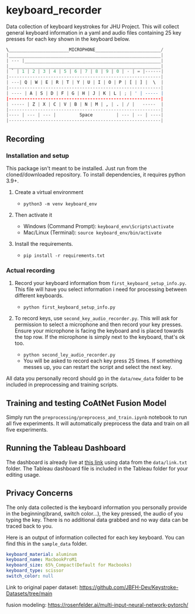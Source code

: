 # keyboard_recorder
Data collection of keyboard keystrokes for JHU Project. This will collect general keyboard information in a yaml and audio files containing 25 key presses for each key shown in the keyboard below. 

```python
\_______________________MICROPHONE_________________________/
|__________________________________________________________|
| --- |____________________________________________________|
|__________________________________________________________|
| ` | 1 | 2 | 3 | 4 | 5 | 6 | 7 | 8 | 9 | 0 | - | = |------|
|----------------------------------------------------------|
| ---| Q | W | E | R | T | Y | U | I | O | P | [ | ] |  \  |
|----------------------------------------------------------|
| ---- | A | S | D | F | G | H | J | K | L | ; | ' | ----- |
|----------------------------------------------------------|
| ----- | Z | X | C | V | B | N | M | , | . | / |   -----  |
|----------------------------------------------------------|
|---- | --- | --- |         Space         | --- | -- | ----|
|----------------------------------------------------------|
```

## Recording
### Installation and setup
This package isn't meant to be installed. Just run from the cloned/downloaded repository. To install dependencies, it requires python 3.9+.

1. Create a virtual environment
    - `python3 -m venv keyboard_env`

2. Then activate it
    - Windows (Command Prompt): `keyboard_env\Scripts\activate`
    - Mac/Linux (Terminal): `source keyboard_env/bin/activate`

3. Install the requirements.
    - `pip install -r requirements.txt`

### Actual recording
1. Record your keyboard information from `first_keyboard_setup_info.py`. This file will have you select information i need for processing between different keyboards.
    * `python first_keyboard_setup_info.py`

2. To record keys, use `second_key_audio_recorder.py`. This will ask for permission to select a microphone and then record your key presses. Ensure your microphone is facing the keyboard and is placed towards the top row. If the microphone is simply next to the keyboard, that's ok too.
    * `python second_ley_audio_recorder.py`
    * You will be asked to record each key press 25 times. If something messes up, you can restart the script and select the next key.

All data you personally record should go in the `data/new_data` folder to be included in preprocessing and training scripts.

## Training and testing CoAtNet Fusion Model

Simply run the `preprocessing/preprocess_and_train.ipynb` notebook to run all five experiments. It will automatically preprocess the data and train on all five experiments.

## Running the Tableau Dashboard

The dashboard is already live at [this link](https://public.tableau.com/app/profile/basem.saleh/viz/KeyboardDashboard/Dashboard1) using data from the `data/link.txt` folder. The Tableau dashboard file is included in the Tableau folder for your editing usage.

## Privacy Concerns

The only data collected is the keyboard information you personally provide in the beginning(brand, switch color...), the key pressed, the audio of you typing the key. There is no additional data grabbed and no way data can be traced back to you.

Here is an output of information collected for each key keyboard. You can find this in the `sample_data` folder.

```yaml
keyboard_material: aluminum
keyboard_name: MacbookProM1
keyboard_size: 65%_Compact(Default for Macbooks)
keyboard_type: scissor
switch_color: null
```

Link to original paper dataset: https://github.com/JBFH-Dev/Keystroke-Datasets/tree/main

fusion modeling: https://rosenfelder.ai/multi-input-neural-network-pytorch/